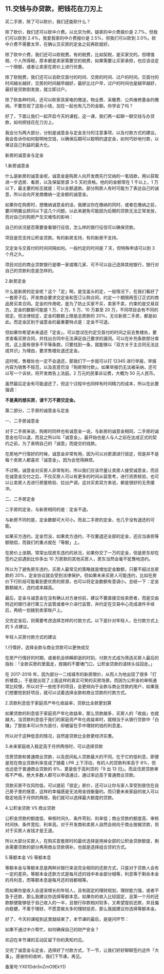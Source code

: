 ## 11.交钱与办贷款，把钱花在刀刃上
买二手房，除了可以砍价，我们还能砍什么？


除了砍价，我们还可以砍中介费。以北京为例，链家的中介费报价是 2.7%，但我们可以砍到 2.4%，我爱我家的中介费报价是 2.5%，但我们可以砍到 2.0%。砍中介费不需要太早，在确认交买房的定金之前再砍就好。


除了砍中介费，我们还可以砍税费。有的税费，比如契税，是买家交的。但增值税、个人所得税，原本都是卖家需要交的税费，如果需要让买家承担，也应该设定一个限额，或者让卖家在房价上进行优惠。


除了砍税费，我们还可以去砍交首付的时间、交房的时间、过户的时间。交首付的时间越长越好，交房的时间越早越好，最好比过户早，过户的时间也是越早越好，最好是贷款刚发放，就立即过户。


除了砍各种时间，还可以砍家具家电的赠送，物业费、采暖费、公共维修基金的缴纳。不要忽视了这些小钱，加在一起也有几万的金额。你学会了吗？


好了，下面让我们一起开启今天的课程，这一课，我们再一起聊一聊交钱与办贷款，如何把钱花在刀刃上。


我会分为两大部分，分别是诚意金与定金支付的注意事项，以及付款方式的建议。我会告诉你如何聪明地交钱，以确保后期可以聪明的退定金，如何巧妙地付款，以保证自己利益的最大化。


新房的诚意金与定金


1.新房诚意金


什么是新房的诚意金呢，诚意金是购房人向开发商先行交纳的一笔钱款，用以获取进一步选房、看房，以及保留房源 3-5 天的资格。他的的金额常在 1 千以上，1 万以下，最主要的标志就是：可以全额退款。部分购房人有时可能为了表达自己的诚意，所以会向开发商缴纳一定金额的诚意金。


如果你在购房时，想缴纳诚意金的话，我建议你在缴纳的同时，或者在缴纳之前，要问明置业顾问以下这几个问题，以此来避免可能因为后期的贷款无法正常发放，而对自己的购房产生灾难性的影响：


自己的状况是否需要查看银行征信，怎么样的银行征信可以确保贷款。


项目是否支持公积金贷款。有的新房支持，有的新房不支持。


交定金与交首付的时间间隔如何。一般约定的时间是 7 天，但特殊申请可以到 3 个月之久。


项目对应的商业贷款银行是哪一家或哪几家、可不可以自己选择其他银行，银行对自己的贷款利息是怎样的。


2.新房定金


什么是新房的定金呢？这个「定」啊，是宝盖头的定，一般情况下，在我们看好了一套房子后，开发商会要求交定金和签订认购合同，约定一个期限再签订正式的商品房买卖合同。定金的作用呢，是为了防止买家不买，卖家不卖，约束的是交易双方。定金的数额可能是 1 万、2 万、5 万、10 万甚至 20 万，不同项目会有不同的规定。但法律规定，定金的数额上限是总房款的 20%，无论新房二手房，都是如此。而定金区别于诚意金的最重要特点是：定金不可退。


但如果你希望未来退还「定金」，可以尝试在约定交首付的时间之前去售楼处，要求查看买房合同，并找出合同中无法满足自己要求的漏洞。可以在补充条款部分查找，这上面有很多不平等条款。只要找到一条，就能够以「双方关于主合同无法达成共识」为理由，要求售楼处退还定金。


这时呢，售楼处也一定不会退还，那我们下一步就可以打 12345 进行举报，举报内容为销售不规范，以及恶意罚没「购房预付款」。如果举报仍无法被采纳，还可以写一个诉状，将开发商告上法庭。2 万元的民事诉讼费，大概为 50 元人民币。


虽然最后定金有可能退还了，但这个过程中也同样有时间精力的成本，所以在此要强调：


**不是真的想买房，请千万不要交定金。**


第二部分，二手房的诚意金与定金


一、二手房诚意金


对于二手房来说，购房时同样也有诚意金一说，与新房的诚意金相同，二手房的诚意金也可以退，而且之所以叫「诚意金」，最开始也是人与人之前在达成正式的契约之前，为了表明自己的「诚意」而提交的钱款。


在房地产行情好的时候，诚意金非常有用，因为可以对房源进行锁定，但是并不是每个卖房人都喜欢「诚意金」，因为会觉得麻烦。


不过啊，诚意金对买房人非常有利，所以我们应该尽量让卖房人接受诚意金，而且在诚意金交付之后，不仅买房人可以有更多的时间从容思考，进行资质核验，也可以让卖房人去进行房屋核验、拉出产调，这对买卖双方来说，都是很好的无责缓冲。


二、二手房定金


二手房的定金，与新房相同的是：定金不退。


与新房不同的是，定金数额可大可小。而且二手房的定金，也几乎没有退还的可能。


如果买方违约，定金罚没，如果卖方违约，不仅要退还全部的定金，还应当承担等额赔偿，而我们的重点就在「等额」上。


在房价上涨期，常常出现房东违约的状况，如果你交了一万的定金，但是房东却在签约之前遇到比你多出 10 万房款的其他买房人，房东当然会毫不犹豫地违约。


所以为了避免房东违约，买房人最常见的策略就是增加定金数额，只要不超过总房款的 20%，定金协议就会受到法律保护。但如果未来买房人可能违约，比如在房价下行阶段可能看到更优质的房源，也可以将定金数额有意调小。总结一下：定金数额越大，违约成本越高。


最后，定金与诚意金在没有确认对方身份前，建议不要直接交给卖房者，而是交由附近的银行进行第三方监管或者中介进行监管，并约定在交易中心完成递件手续后，再统一划拨到卖家账户上。


交完定金后，则需要考虑选择怎样的付款方式。以下是针对年轻人，在付款方式上的 5 点建议。


年轻人买房付款方式的建议


1.行情好，选择全款与商业贷款可以更快成交


在房产行情好的时期，或者机会转瞬即逝的时刻，付款方式成为筛选买房人最后的指标：「全款买房的里面走，按揭的不要堵门口，公积金贷款的请转头往回走。」


在 2017-2018 年，因为部分一二线城市的新房限价，从而人为地出现了很多「打折楼盘」，于是就出现了上面这样的真实可笑的买房场景。而因为公积金的审核通常比较慢，所以对于一些抢手的项目，会更倾向于全款与商业贷款的用户，如果我们想要抢到好项目，就可以试着选择全款和商业贷款的付款方式。


2.贷款利息低于家庭资产年化收益率，贷款比全款更划算


如果贷款的利息低于家庭资产年化收益率，那么贷款越多，买房人的「收益」也就越大。当贷款利息低于我们的家庭资产年化收益率时，就相当于从银行贷款中「白赚」了那些本可以作为首付，却被留在手中理财的钱的利息差。


所以对于这种低息的情况，自然是贷款比全款更经济实惠。


3.未来家庭收入稳定高于月供两倍时，可以选择贷款


住房贷款和普通商业贷款，以及民间私人贷款最大的不同，在于它的低利息，即便是现在商业贷款利率变成了随着 LPR 上下浮动，有的人的贷款利率高于 6%，但也远低于普通商业贷款的 8%，更是低于高利贷的「9 出 13 归」。而且住房贷款审核不严格，绝大多数人都可以申请通过，通过率远高于普通商业贷款。


贷款买房不仅风险低，可以提前「锁定」房价，还可以让你与家人享受到居住在自己房子里的惬意，这样的幸福感是无法用金钱衡量的。而只要未来家庭的收入可以稳定地高于月供的两倍，我们就可以选择最大额度的贷款。


4.公积金贷款 VS 商业贷款


公积金贷款的额度低、审核时间久、条件苛刻、利率低；商业贷款的额度高、审核时间快、条件宽松、利率高。对于开发商和卖房人自然会倾向于商业按揭贷款，但对于买房人省钱才是王道。


所以大部分买房人，在购买首套房时的最优选择是用掉全部的公积金贷款额度，剩余需要贷款的部分再用商业贷款填补。也就是选择组合贷的方式。


5.等额本金 VS 等额本息


等额本金与等额本息是两种对银行来说完全相同的还款方式，只是对于贷款人会有一定的差异。等额本金还款方式是每月还的钱中本金部分相等，利息等于剩余本金的月利息，而等额本息是每月还的钱都相等。


而如果你是收入会逐渐增长的年轻人，且有固定的理财规划，理财能力强，或者不急于还款，那么我建议你选择等额本息。如果你的收入比较固定，且第一个月的还款额便能够低于自己收入的一半，且银行存款相对较多，又希望提前还款，并且偏向稳健，不善于理财，不愿意做太多的理财投资，那么我就建议你选择等额本金。


好了，今天的课程到这里就结束了，本节课的最后，是提问环节：


如果不通过中介帮忙，如何确保自己的财产安全？


欢迎在本节课的互动区留下你的真知灼见。


交完了诚意金与定金，选择好了付款方式，下一节，让我们好好聊聊签约这件「大事」。感谢你的收听，我们下节课，再见。


备案号:YX01Ddn5nZmO9EkYD

